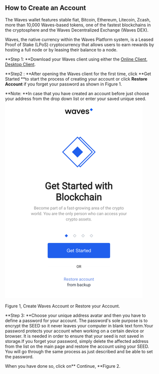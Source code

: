 ## **How to Create an Account**

The Waves wallet features stable fiat, Bitcoin, Ethereum, Litecoin, Zcash, more than 10,000 Waves-based tokens, one of the fastest blockchains in the cryptosphere and the Waves Decentralized Exchange \(Waves DEX\).

Waves, the native currency within the Waves Platform system, is a Leased Proof of Stake \(LPoS\) cryptocurrency that allows users to earn rewards by hosting a full node or by leasing their balance to a node.

**Step 1: **Download your Waves client using either the [Online Client](https://wavesplatform.com/product), [Desktop Client](https://wavesplatform.com/product).

**Step2 : **After opening the Waves client for the first time, click **Get Started **to start the process of creating your account or click **Restore Account** if you forget your password as shown in Figure 1.

**Note: **In case that you have created an account before just choose your address from the drop down list or enter your saved unique seed.
![](/assets/Webp.net-resizeimage.png)




Figure 1, Create Waves Account or Restore your Account.



**Step 3: **Choose your unique address avatar and then you have to define a password for your account. The password's sole purpose is to encrypt the SEED so it never leaves your computer in blank text form.Your password protects your account when working on a certain device or browser. It is needed in order to ensure that your seed is not saved in storage.If you forget your password, simply delete the affected address from the list on the main page and restore the account using your SEED. You will go through the same process as just described and be able to set the password.

When you have done so, click on** Continue, **Figure 2.













